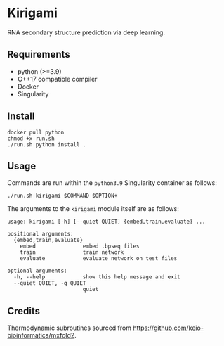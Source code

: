 # Kirigami
RNA secondary structure prediction via deep learning.

## Requirements
* python (>=3.9)
* C++17 compatible compiler
* Docker
* Singularity

## Install
```
docker pull python
chmod +x run.sh
./run.sh python install .
```

## Usage
Commands are run within the `python3.9` Singularity container as follows:
```
./run.sh kirigami $COMMAND $OPTION+
```
The arguments to the `kirigami` module itself are as follows:
```
usage: kirigami [-h] [--quiet QUIET] {embed,train,evaluate} ...

positional arguments:
  {embed,train,evaluate}
    embed               embed .bpseq files
    train               train network
    evaluate            evaluate network on test files

optional arguments:
  -h, --help            show this help message and exit
  --quiet QUIET, -q QUIET
                        quiet
```

## Credits
Thermodynamic subroutines sourced from https://github.com/keio-bioinformatics/mxfold2.
